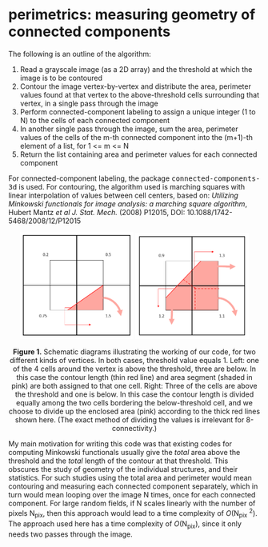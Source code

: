 # perimetrics: measuring geometry of connected components
The following is an outline of the algorithm:
1. Read a grayscale image (as a 2D array) and the threshold at which the image is to be contoured
2. Contour the image vertex-by-vertex and distribute the area, perimeter values found at that vertex to the above-threshold cells surrounding that vertex, in a single pass through the image
3. Perform connected-component labeling to assign a unique integer (1 to N) to the cells of each connected component
4. In another single pass through the image, sum the area, perimeter values of the cells of the m-th connected component into the (m+1)-th element of a list, for 1 <= m <= N
5. Return the list containing area and perimeter values for each connected component

For connected-component labeling, the package <tt>connected-components-3d</tt> is used.
For contouring, the algorithm used is marching squares with linear interpolation of values between cell centers, based on:
*Utilizing Minkowski functionals for image analysis: a marching square algorithm*, Hubert Mantz *et al J. Stat. Mech.* (2008) P12015, DOI: 10.1088/1742-5468/2008/12/P12015

<p align="middle">
  <img src="/code_description_1.PNG" width="45%" />
  <img src="/code_description_2.PNG" width="45%" />
</p>
<p align="center">
<b>Figure 1.</b> Schematic diagrams illustrating the working of our code,
for two different kinds of vertices. In both cases, threshold value
equals 1. Left: one of the 4 cells around the vertex is above the
threshold, three are below. In this case the contour length (thin
red line) and area segment (shaded in pink) are both assigned to
that one cell. Right: Three of the cells are above the threshold and
one is below. In this case the contour length is divided equally
among the two cells bordering the below-threshold cell, and we
choose to divide up the enclosed area (pink) according to the thick
red lines shown here. (The exact method of dividing the values is
irrelevant for 8-connectivity.)
</p>


My main motivation for writing this code was that existing codes for computing Minkowski functionals usually give the *total* area above the threshold and the *total* length of the contour at that threshold. This obscures the study of geometry of the individual structures, and their statistics. For such studies using the total area and perimeter would mean contouring and measuring each connected component separately, which in turn would mean looping over the image N times, once for each connected component. For large random fields, if N scales linearly with the number of pixels N<sub>pix</sub>, then this approach would lead to a time complexity of *O*(N<sub>pix</sub> <sup>2</sup>). The approach used here has a time complexity of *O*(N<sub>pix</sub>), since it only needs two passes through the image.

